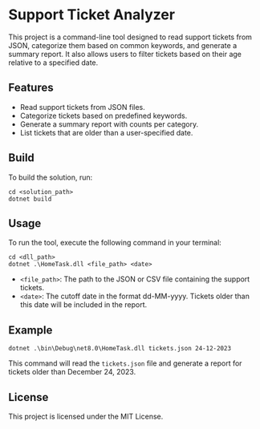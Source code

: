 # Support Ticket Analyzer

This project is a command-line tool designed to read support tickets from JSON, 
categorize them based on common keywords, 
and generate a summary report. 
It also allows users to filter tickets based on their age relative to a specified date.

## Features

- Read support tickets from JSON files.
- Categorize tickets based on predefined keywords.
- Generate a summary report with counts per category.
- List tickets that are older than a user-specified date.

## Build

To build the solution, run:

```
cd <solution_path>
dotnet build
```

## Usage

To run the tool, execute the following command in your terminal:

```
cd <dll_path>
dotnet .\HomeTask.dll <file_path> <date>
```

- `<file_path>`: The path to the JSON or CSV file containing the support tickets.
- `<date>`: The cutoff date in the format dd-MM-yyyy. Tickets older than this date will be included in the report.

## Example

```
dotnet .\bin\Debug\net8.0\HomeTask.dll tickets.json 24-12-2023
```

This command will read the `tickets.json` file and generate a report for tickets older than December 24, 2023.

## License

This project is licensed under the MIT License.